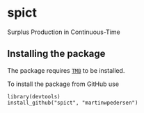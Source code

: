 spict
=====

Surplus Production in Continuous-Time

## Installing the package

The package requires [`TMB`](http://www.tmb-project.org) to be installed.

To install the package from GitHub use

```
library(devtools)
install_github("spict", "martinwpedersen")
```